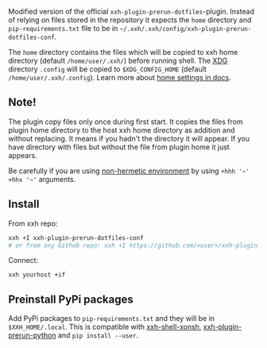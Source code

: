 Modified version of the official `xxh-plugin-prerun-dotfiles`-plugin. Instead of relying on files stored in the repository it
expects the `home` directory and `pip-requirements.txt` file to be in `~/.xxh/.xxh/config/xxh-plugin-prerun-dotfiles-conf`.

The `home` directory contains the files which will be copied to xxh home directory (default `/home/user/.xxh/`) before running shell.
The [XDG](https://specifications.freedesktop.org/basedir-spec/basedir-spec-latest.html) directory `.config`
will be copied to `$XDG_CONFIG_HOME` (default `/home/user/.xxh/.config`). Learn more about [home settings in docs](https://github.com/xxh/xxh/wiki#how-to-set-homeuser-as-home-on-host).

## Note!
The plugin copy files only once during first start. It copies the files from plugin home directory to the host xxh home directory
as addition and without replacing. It means if you hadn't the directory it will appear. If you have directory with files
but without the file from plugin home it just appears.

Be carefully if you are using [non-hermetic environment](https://github.com/xxh/xxh/wiki#how-to-set-homeuser-as-home-on-host) by using `+hhh '~' +hhx '~'` arguments.

## Install
From xxh repo:
```bash
xxh +I xxh-plugin-prerun-dotfiles-conf
# or from any Github repo: xxh +I https://github.com/<user>/xxh-plugin-prerun-dotfiles-conf
```
Connect:
```
xxh yourhost +if
```

## Preinstall PyPi packages
Add PyPi packages to `pip-requirements.txt` and they will be in `$XXH_HOME/.local`.
This is compatible with [xxh-shell-xonsh](https://github.com/xxh/xxh-shell-xonsh), [xxh-plugin-prerun-python](https://github.com/xxh/xxh-plugin-prerun-python) and `pip install --user`.
